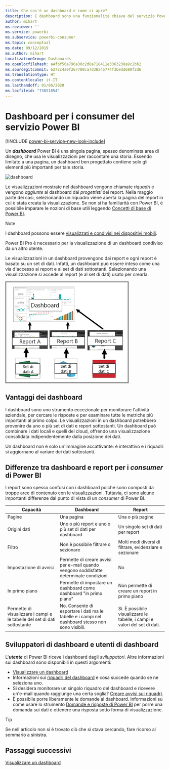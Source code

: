 ```yaml
---
title: Che cos'è un dashboard e come si apre?
description: I dashboard sono una funzionalità chiave del servizio Power BI.
author: mihart
ms.reviewer: ''
ms.service: powerbi
ms.subservice: powerbi-consumer
ms.topic: conceptual
ms.date: 09/12/2019
ms.author: mihart
LocalizationGroup: Dashboards
ms.openlocfilehash: a4fbf56a796a30c2d8a718411e3363238a9c2bb2
ms.sourcegitcommit: 6272c4a0f267708ca7d38a45774f3bedd680f2d6
ms.translationtype: HT
ms.contentlocale: it-IT
ms.lasthandoff: 01/06/2020
ms.locfileid: "73851854"
---
```

# <a name="dashboards-for-power-bi-service-consumers"></a>Dashboard per i consumer del servizio Power BI

[!INCLUDE [power-bi-service-new-look-include](../includes/power-bi-service-new-look-include.md)]

Un ***dashboard*** Power BI è una singola pagina, spesso denominata area di disegno, che usa le visualizzazioni per raccontare una storia. Essendo limitato a una pagina, un dashboard ben progettato contiene solo gli elementi più importanti per tale storia.

![dashboard](media/end-user-dashboards/power-bi-dashboard2.png)

Le visualizzazioni mostrate nel dashboard vengono chiamate *riquadri* e vengono *aggiunte* al dashboard dai *progettisti* dei report. Nella maggio parte dei casi, selezionando un riquadro viene aperta la pagina del report in cui è stata creata la visualizzazione. Se non si ha familiarità con Power BI, è possibile imparare le nozioni di base utili leggendo [Concetti di base di Power BI](end-user-basic-concepts.md).

> [!NOTE]
> I dashboard possono essere [visualizzati e condivisi nei dispositivi mobili](mobile/mobile-apps-view-dashboard.md).
>
> Power BI Pro è necessario per la visualizzazione di un dashboard condiviso da un altro utente.
> 

Le visualizzazioni in un dashboard provengono dai report e ogni report è basato su un set di dati. Infatti, un dashboard può essere inteso come una via d'accesso ai report e ai set di dati sottostanti. Selezionando una visualizzazione si accede al report (e al set di dati) usato per crearla.

![Diagramma che illustra la relazione tra dashboard, report e set di dati](media/end-user-dashboards/power-bi-diagram.png)

## <a name="advantages-of-dashboards"></a>Vantaggi dei dashboard
I dashboard sono uno strumento eccezionale per monitorare l'attività aziendale, per cercare le risposte e per esaminare tutte le metriche più importanti al primo colpo. Le visualizzazioni in un dashboard potrebbero provenire da uno o più set di dati e report sottostanti. Un dashboard può combinare i dati locali e quelli del cloud, offrendo una visualizzazione consolidata indipendentemente dalla posizione dei dati.

Un dashboard non è solo un'immagine accattivante: è interattivo e i riquadri si aggiornano al variare dei dati sottostanti.

## <a name="dashboards-versus-reports-for-power-bi-consumers"></a>Differenze tra dashboard e report per i ***consumer*** di Power BI
I report sono spesso confusi con i dashboard poiché sono composti da troppe aree di contenuto con le visualizzazioni. Tuttavia, ci sono alcune importanti differenze dal punto di vista di un *consumer* di Power BI.

| **Capacità** | **Dashboard** | **Report** |
| --- | --- | --- |
| Pagine |Una pagina |Una o più pagine |
| Origini dati |Uno o più report e uno o più set di dati per dashboard |Un singolo set di dati per report |
| Filtro |Non è possibile filtrare o sezionare |Molti modi diversi di filtrare, evidenziare e sezionare |
| Impostazione di avvisi |Permette di creare avvisi per e-mail quando vengono soddisfatte determinate condizioni |No |
| In primo piano |Permette di impostare un dashboard come dashboard "in primo piano" |Non permette di creare un report in primo piano |
| Permette di visualizzare i campi e le tabelle del set di dati sottostante |No. Consente di esportare i dati ma le tabelle e i campi nel dashboard stesso non sono visibili. |Sì. È possibile visualizzare le tabelle, i campi e valori del set di dati. |


## <a name="dashboard-designers-and-dashboard-consumers"></a>Sviluppatori di dashboard e utenti di dashboard
L'***utente*** di Power BI riceve i dashboard dagli *sviluppatori*. Altre informazioni sui dashboard sono disponibili in questi argomenti:

* [Visualizzare un dashboard](end-user-dashboard-open.md)
* Informazioni sui [riquadri del dashboard](end-user-tiles.md) e cosa succede quando se ne seleziona uno.
* Si desidera monitorare un singolo riquadro del dashboard e ricevere un'e-mail quando raggiunge una certa soglia? [Creare avvisi sui riquadri](end-user-alerts.md).
* È possibile porre liberamente le domande al dashboard. Informazioni su come usare lo strumento [Domande e risposte di Power BI](end-user-q-and-a.md) per porre una domanda sui dati e ottenere una risposta sotto forma di visualizzazione.

> [!TIP]
> Se nell'articolo non si è trovato ciò che si stava cercando, fare ricorso al sommario a sinistra.
> 

## <a name="next-steps"></a>Passaggi successivi
[Visualizzare un dashboard](end-user-dashboard-open.md) 